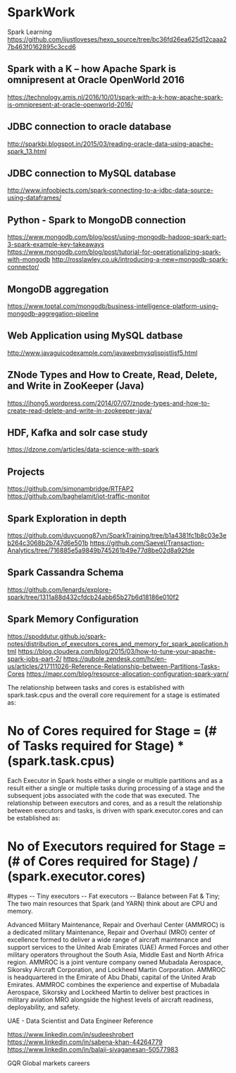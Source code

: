# SparkWork


Spark Learning 
https://github.com/ijustloveses/hexo_source/tree/bc36fd26ea625d12caaa27b463f0162895c3ccd6

## Spark with a K – how Apache Spark is omnipresent at Oracle OpenWorld 2016
https://technology.amis.nl/2016/10/01/spark-with-a-k-how-apache-spark-is-omnipresent-at-oracle-openworld-2016/

## JDBC connection to oracle database
http://sparkbi.blogspot.in/2015/03/reading-oracle-data-using-apache-spark_13.html

## JDBC connection to MySQL database
http://www.infoobjects.com/spark-connecting-to-a-jdbc-data-source-using-dataframes/

## Python - Spark to MongoDB connection
https://www.mongodb.com/blog/post/using-mongodb-hadoop-spark-part-3-spark-example-key-takeaways
https://www.mongodb.com/blog/post/tutorial-for-operationalizing-spark-with-mongodb
http://rosslawley.co.uk/introducing-a-new=mongodb-spark-connector/

## MongoDB aggregation
https://www.toptal.com/mongodb/business-intelligence-platform-using-mongodb-aggregation-pipeline

## Web Application using MySQL datbase
http://www.javaguicodexample.com/javawebmysqljspjstljsf5.html

## ZNode Types and How to Create, Read, Delete, and Write in ZooKeeper (Java)
https://ihong5.wordpress.com/2014/07/07/znode-types-and-how-to-create-read-delete-and-write-in-zookeeper-java/

## HDF, Kafka and solr case study
https://dzone.com/articles/data-science-with-spark

## Projects
https://github.com/simonambridge/RTFAP2
https://github.com/baghelamit/iot-traffic-monitor

## Spark Exploration in depth
https://github.com/duycuong87vn/SparkTraining/tree/b1a4381fc1b8c03e3eb264c3068b2b747d6e501b
https://github.com/Saevel/Transaction-Analytics/tree/716885e5a9849b745261b49e77d8be02d8a92fde

## Spark Cassandra Schema
https://github.com/lenards/explore-spark/tree/1311a88d432cfdcb24abb65b27b6d18186e010f2

## Spark Memory Configuration
https://spoddutur.github.io/spark-notes/distribution_of_executors_cores_and_memory_for_spark_application.html
https://blog.cloudera.com/blog/2015/03/how-to-tune-your-apache-spark-jobs-part-2/
https://qubole.zendesk.com/hc/en-us/articles/217111026-Reference-Relationship-between-Partitions-Tasks-Cores
https://mapr.com/blog/resource-allocation-configuration-spark-yarn/

The relationship between tasks and cores is established with spark.task.cpus and the overall core requirement for a stage is estimated as:
# No of Cores required for Stage = (# of Tasks required for Stage) * (spark.task.cpus)

Each Executor in Spark hosts either a single or multiple partitions and as a result either a single or multiple tasks during processing of a stage and the subsequent jobs associated with the code that was executed. The relationship between executors and cores, and as a result the relationship between executors and tasks, is driven with spark.executor.cores and can be established as:
# No of Executors required for Stage = (# of Cores required for Stage) / (spark.executor.cores)

#types
 -- Tiny executors
 -- Fat executors
 -- Balance between Fat & Tiny; The two main resources that Spark (and YARN) think about are CPU and memory.
 
Advanced Military Maintenance, Repair and Overhaul Center (AMMROC) is a dedicated military Maintenance, Repair and Overhaul (MRO) center of excellence formed to deliver a wide range of aircraft maintenance and support services to the United Arab Emirates (UAE) Armed Forces and other military operators throughout the South Asia, Middle East and North Africa region.
AMMROC is a joint venture company owned Mubadala Aerospace, Sikorsky Aircraft Corporation, and Lockheed Martin Corporation. AMMROC is headquartered in the Emirate of Abu Dhabi, capital of the United Arab Emirates. 
AMMROC combines the experience and expertise of Mubadala Aerospace, Sikorsky and Lockheed Martin to deliver best practices in military aviation MRO alongside the highest levels of aircraft readiness, deployability, and safety.

UAE - Data Scientist and Data Engineer Reference

https://www.linkedin.com/in/sudeeshrobert
https://www.linkedin.com/in/sabena-khan-44264779
https://www.linkedin.com/in/balaji-sivaganesan-50577983

GQR Global markets careers

